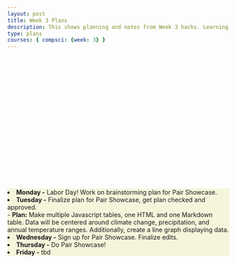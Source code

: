 ```yaml
---
layout: post
title: Week 3 Plans
description: This shows planning and notes from Week 3 hacks. Learning outcome. Prepare for Pair Showcase by editing code cells.
type: plans
courses: { compsci: {week: 3} }
---
```


<html>
   <head>
   </head>

   <body>
      <div style = "position:relative; left:0px; top:300px; background-color:beige;">
  <li><b>Monday -</b> Labor Day! Work on brainstorming plan for Pair Showcase. </li>
  <li><b>Tuesday -</b> Finalize plan for Pair Showcase, get plan checked and approved. </li>
    - <b>Plan:</b> Make multiple Javascript tables, one HTML and one Markdown table. Data will be centered around climate change, precipitation, and annual temperature ranges. Additionally, create a line graph displaying data.
  <li><b>Wednesday -</b> Sign up for Pair Showcase. Finalize edits. </li>
  <li><b>Thursday -</b> Do Pair Showcase! </li>
  <li><b>Friday -</b> tbd </li>
      </div>
   </body>
</html>
